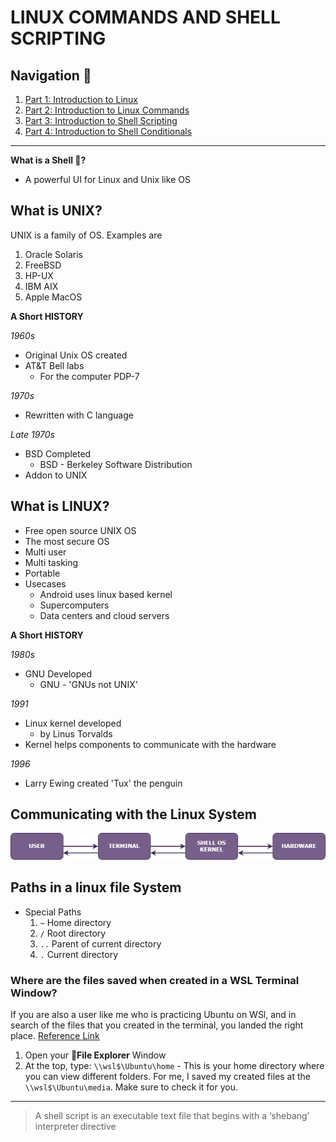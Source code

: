 # LINUX COMMANDS AND SHELL SCRIPTING

## Navigation 🧭

1. [Part 1: Introduction to Linux](/Part%201/README.md)
2. [Part 2: Introduction to Linux Commands](/Part%202/README.md)
3. [Part 3: Introduction to Shell Scripting](/Part%203/README.md)
4. [Part 4: Introduction to Shell Conditionals](/Part%204/README.md)

---

**What is a Shell 🐚?**

- A powerful UI for Linux and Unix like OS

## What is UNIX?

UNIX is a family of OS. Examples are
1. Oracle Solaris
2. FreeBSD
3. HP-UX
4. IBM AIX
5. Apple MacOS

**A Short HISTORY**

*1960s*
- Original Unix OS created
- AT&T Bell labs
    - For the computer PDP-7

*1970s*
- Rewritten with C language

*Late 1970s*
- BSD Completed
    - BSD - Berkeley Software Distribution
- Addon to UNIX

## What is LINUX?

- Free open source UNIX OS
- The most secure OS
- Multi user
- Multi tasking
- Portable
- Usecases
    - Android uses linux based kernel
    - Supercomputers
    - Data centers and cloud servers

**A Short HISTORY**

*1980s*
- GNU Developed
    - GNU - 'GNUs not UNIX'

*1991*
- Linux kernel developed
    - by Linus Torvalds
- Kernel helps components to communicate with the hardware

*1996*
- Larry Ewing created 'Tux' the penguin

## Communicating with the Linux System

![Comm_linux](/images/comm_linux.png)


## Paths in a linux file System

- Special Paths
    1. `~` Home directory
    2. `/` Root directory
    3. `..` Parent of current directory
    4. `.` Current directory

### Where are the files saved when created in a WSL Terminal Window?

If you are also a user like me who is practicing Ubuntu on WSl, and in search of the files that you created in the terminal, you landed the right place. [Reference Link](https://askubuntu.com/questions/1194395/where-are-files-saved-when-created-in-a-wsl-terminal-window)

1. Open your 📁**File Explorer** Window
2. At the top, type: `\\wsl$\Ubuntu\home` - This is your home directory where you can view different folders. For me, I saved my created files at the `\\wsl$\Ubuntu\media`. Make sure to check it for you.

---

> A shell script is an executable text file that begins with a ‘shebang’ interpreter directive

